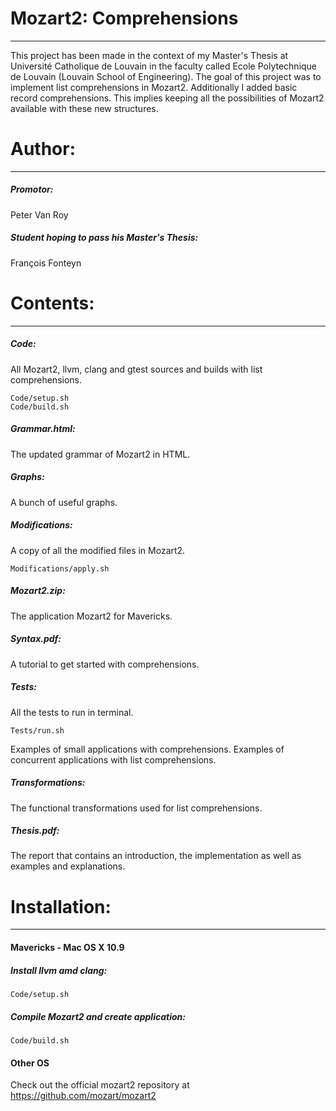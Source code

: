 # Mozart2: Comprehensions
--- 
This project has been made in the context of my Master's Thesis at Université Catholique de Louvain in the faculty called Ecole Polytechnique de Louvain (Louvain School of Engineering).
The goal of this project was to implement list comprehensions in Mozart2. Additionally I added basic record comprehensions. This implies keeping all the possibilities of Mozart2 available with these new structures.

# Author:
---
##### Promotor:
Peter Van Roy
##### Student hoping to pass his Master's Thesis:
François Fonteyn

# Contents:
---
##### Code: 
All Mozart2, llvm, clang and gtest sources and builds with list comprehensions.

    Code/setup.sh
    Code/build.sh
##### Grammar.html: 
The updated grammar of Mozart2 in HTML.
##### Graphs:          
A bunch of useful graphs.
##### Modifications:
A copy of all the modified files in Mozart2.

    Modifications/apply.sh
##### Mozart2.zip:
The application Mozart2 for Mavericks.
##### Syntax.pdf:
A tutorial to get started with comprehensions.
##### Tests:           
All the tests to run in terminal.

    Tests/run.sh

Examples of small applications with comprehensions.
Examples of concurrent applications with list comprehensions.
##### Transformations: 
The functional transformations used for list comprehensions.
##### Thesis.pdf:      
The report that contains an introduction, the implementation as well as examples and explanations.

# Installation:
---
#### Mavericks - Mac OS X 10.9
##### Install llvm amd clang:
    Code/setup.sh
##### Compile Mozart2 and create application:
    Code/build.sh
#### Other OS
Check out the official mozart2 repository at https://github.com/mozart/mozart2 
